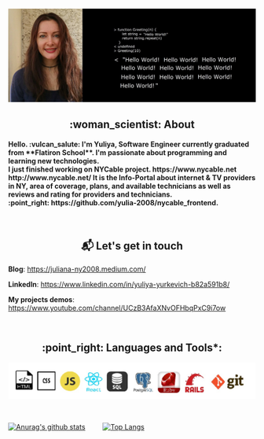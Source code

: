 ![Yuliya](https://github.com/yulia-2008/yulia-2008/blob/main/yulia.jpg)


 <h2 align="center" >  :woman_scientist: About </h2>
<h4> Hello. :vulcan_salute: I'm Yuliya, Software Engineer currently graduated from **Flatiron School**. I'm passionate about programming and learning new technologies. <br>
I just finished working on NYCable project. https://www.nycable.net http://www.nycable.net/  It is the Info-Portal about internet & TV providers in NY, area of coverage, plans, and available technicians as well as reviews and rating for providers and technicians. <br>:point_right: https://github.com/yulia-2008/nycable_frontend.
 </h4>

 <br>

     
<h2 align="center" > 📬 Let's get in touch </h2>        
 

**Blog**: https://juliana-ny2008.medium.com/

**LinkedIn**: https://www.linkedin.com/in/yuliya-yurkevich-b82a591b8/

**My projects demos**: https://www.youtube.com/channel/UCzB3AfaXNvOFHbqPxC9i7ow

<br>

<h2 align="center" > :point_right: Languages and Tools*: </h2>

![languages](https://github.com/yulia-2008/yulia-2008/blob/main/icon_SQL.jpg)

<br>


[![Anurag's github stats](https://github-readme-stats.vercel.app/api?username=yulia-2008&show_icons=true&theme=vue)](https://github.com/anuraghazra/github-readme-stats) &nbsp; &nbsp; &nbsp; &nbsp;       [![Top Langs](https://github-readme-stats.vercel.app/api/top-langs/?username=yulia-2008&show_icons=true&theme=vue)](https://github.com/anuraghazra/github-readme-stats)
  
 

<br>
